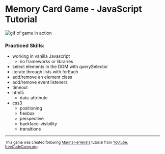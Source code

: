 # Memory Card Game - JavaScript Tutorial

![gif of game in action](https://media.giphy.com/media/BRy7AZ6mlyKTH9hyEE/giphy.gif)

### Practiced Skills:
- working in vanilla Javascript
   - no frameworks or libraries
- select elements in the DOM with querySelector
- iterate through lists with forEach
- add/remove an element class
- add/remove event listeners
- timeout
- html5
   - data-attribute
- css3
   - positioning
   - flexbox
   - perspective
   - backface-visibility
   - transitions


---
<sub>This game was created following [Marina Ferreira's](https://github.com/marina-ferreira) tutorial from [Youtube: freeCodeCamp.org](https://www.youtube.com/watch?v=ZniVgo8U7ek&list=PLWKjhJtqVAbleDe3_ZA8h3AO2rXar-q2V).</sub>

